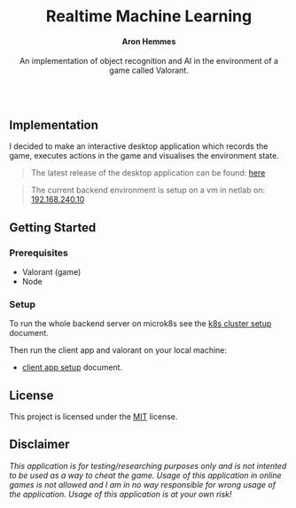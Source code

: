 <h1 align="center">Realtime Machine Learning</h1>
<h4 align="center"><strong>Aron Hemmes</strong></h4>
<p align="center">An implementation of object recognition and AI in the environment of a game called Valorant.</p>
<br><br>

## Implementation
I decided to make an interactive desktop application which records the game, executes actions in the game and visualises the environment state.

> The latest release of the desktop application can be found: [here](/releases/latest)

> The current backend environment is setup on a vm in netlab on: [192.168.240.10](http://192.168.240.10)

## Getting Started

### Prerequisites

- Valorant (game)
- Node

### Setup
To run the whole backend server on microk8s see the [k8s cluster setup](./k8s-config/README.md) document.

Then run the client app and valorant on your local machine:
- [client app setup](./client-app/README.md) document.

## License
This project is licensed under the [MIT](https://opensource.org/licenses/MIT) license.

## Disclaimer
<em>This application is for testing/researching purposes only and is not intented to be used as a way to cheat the game. Usage of this application in online games is not allowed and I am in no way responsible for wrong usage of the application. Usage of this application is at your own risk!</em>
